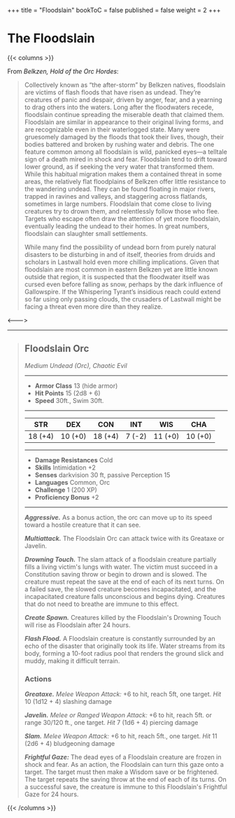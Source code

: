 +++
title = "Floodslain"
bookToC = false
published = false
weight = 2
+++

# The Floodslain

{{< columns >}}

From *Belkzen, Hold of the Orc Hordes*:

> Collectively known as “the after-storm” by Belkzen natives, floodslain are victims of flash floods that have risen as undead. They’re creatures of panic and despair, driven by anger, fear, and a yearning to drag others into the waters. Long after the floodwaters recede, floodslain continue spreading the miserable death that claimed them.
> Floodslain are similar in appearance to their original living forms, and are recognizable even in their waterlogged state. Many were gruesomely damaged by the floods that took their lives, though, their bodies battered and broken by rushing water and debris. The one feature common among all floodslain is wild, panicked eyes—a telltale sign of a death mired in shock and fear. Floodslain tend to drift toward lower ground, as if seeking the very water that transformed them. While this habitual migration makes them a contained threat in some areas, the relatively flat floodplains of Belkzen offer little resistance to the wandering undead. They can be found floating in major rivers, trapped in ravines and valleys, and staggering across flatlands, sometimes in large numbers. Floodslain that come close to living creatures try to drown them, and relentlessly follow those who flee. Targets who escape often draw the attention of yet more floodslain, eventually leading the undead to their homes. In great numbers, floodslain can slaughter small settlements.
> 
> While many find the possibility of undead born from purely natural disasters to be disturbing in and of itself, theories from druids and scholars in Lastwall hold even more chilling implications. Given that floodslain are most common in eastern Belkzen yet are little known outside that region, it is suspected that the floodwater itself was cursed even before falling as snow, perhaps by the dark influence of Gallowspire. If the Whispering Tyrant’s insidious reach could extend so far using only passing clouds, the crusaders of Lastwall might be facing a threat even more dire than they realize.

<--->

<div class="phb">

___
> ## Floodslain Orc
> *Medium Undead (Orc), Chaotic Evil*
> ___
> - **Armor Class** 13 (hide armor)
> - **Hit Points** 15 (2d8 + 6)
> - **Speed** 30ft., Swim 30ft.
>___
>|STR|DEX|CON|INT|WIS|CHA|
>|:---:|:---:|:---:|:---:|:---:|:---:|
>|18 (+4)|10 (+0)|18 (+4)|7 (-2)|11 (+0)|10 (+0)|
>___
> - **Damage Resistances** Cold
> - **Skills** Intimidation +2
> - **Senses** darkvision 30 ft, passive Perception 15
> - **Languages** Common, Orc
> - **Challenge** 1 (200 XP)
> - **Proficiency Bonus** +2
> ___
> 
> ***Aggressive.*** As a bonus action, the orc can move up to its speed toward a hostile creature that it can see.
> 
> ***Multiattack.*** The Floodslain Orc can attack twice with its Greataxe or Javelin.
> 
> ***Drowning Touch.*** The slam attack of a floodslain creature partially fills a living victim's lungs with water. The victim must succeed in a Constitution saving throw or begin to drown and is slowed. The creature must repeat the save at the end of each of its next turns. On a failed save, the slowed creature becomes incapacitated, and the incapacitated creature falls unconscious and begins dying. Creatures that do not need to breathe are immune to this effect.
> 
> ***Create Spawn.*** Creatures killed by the Floodslain's Drowning Touch will rise as Floodslain after 24 hours.
> 
> ***Flash Flood.*** A Floodslain creature is constantly surrounded by an echo of the disaster that originally took its life. Water streams from its body, forming a 10-foot radius pool that renders the ground slick and muddy, making it difficult terrain.
> 
> ### Actions
> ***Greataxe.*** *Melee Weapon Attack:* +6 to hit, reach 5ft, one target. *Hit* 10 (1d12 + 4) slashing damage
> 
> ***Javelin.*** *Melee or Ranged Weapon Attack:* +6 to hit, reach 5ft. or range 30/120 ft., one target. *Hit* 7 (1d6 + 4) piercing damage
> 
> ***Slam.*** *Melee Weapon Attack:* +6 to hit, reach 5ft., one target. *Hit* 11 (2d6 + 4) bludgeoning damage
> 
> ***Frightful Gaze:*** The dead eyes of a Floodslain creature are frozen in shock and fear. As an action, the Floodslain can turn this gaze onto a target. The target must then make a Wisdom save or be frightened. The target repeats the saving throw at the end of each of its turns. On a successful save, the creature is immune to this Floodslain's Frightful Gaze for 24 hours.

</div>
{{< /columns >}}